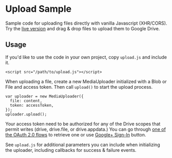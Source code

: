 # Upload Sample

Sample code for uploading files directly with vanilla Javascript (XHR/CORS). Try
the [live version](http://googleworkspace.github.io/drive-utils) and drag & drop
files to upload them to Google Drive.

## Usage

If you'd like to use the code in your own project, copy `upload.js` and include it.

    <script src="/path/to/upload.js"></script>

When uploading a file, create a new MediaUploader initialized with a Blob or
File and access token. Then call `upload()` to start the upload process.

    var uploader = new MediaUploader({
      file: content,
      token: accessToken,
    });
    uploader.upload();

Your access token need to be authorized for any of the Drive scopes that permit
writes (drive, drive.file, or drive.appdata.) You can go through [one of the
OAuth 2.0 flows](https://developers.google.com/accounts/docs/OAuth2) to retrieve
one or use [Google+ Sign-In](https://developers.google.com/+/web/signin/) button.

See `upload.js` for additional parameters you can include when initializing the
uploader, including callbacks for success & failure events.
